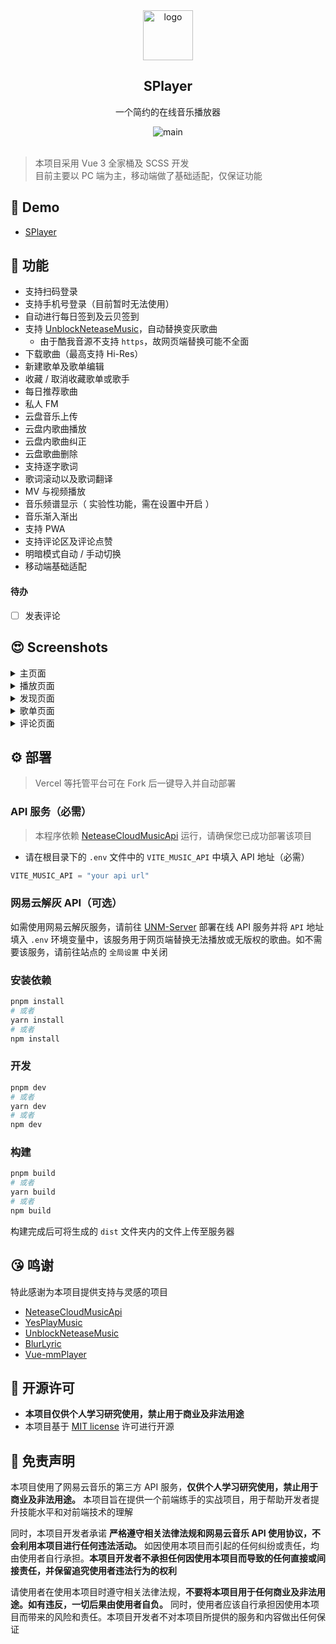 <div align="center">
<img alt="logo" height="80" src="./public/images/logo/favicon.png" />
<h2>SPlayer</h2>
<p>一个简约的在线音乐播放器</p>
<img alt="main" src="./screenshots/main.png" />
</div>
<br />

> 本项目采用 Vue 3 全家桶及 SCSS 开发  
> 目前主要以 PC 端为主，移动端做了基础适配，仅保证功能

## 👀 Demo

- [SPlayer](https://music.kong.pub/)

## 🎉 功能

- 支持扫码登录
- 支持手机号登录（目前暂时无法使用）
- 自动进行每日签到及云贝签到
- 支持 [UnblockNeteaseMusic](https://github.com/UnblockNeteaseMusic/server)，自动替换变灰歌曲
  - 由于酷我音源不支持 `https`，故网页端替换可能不全面
- 下载歌曲（最高支持 Hi-Res）
- 新建歌单及歌单编辑
- 收藏 / 取消收藏歌单或歌手
- 每日推荐歌曲
- 私人 FM
- 云盘音乐上传
- 云盘内歌曲播放
- 云盘内歌曲纠正
- 云盘歌曲删除
- 支持逐字歌词
- 歌词滚动以及歌词翻译
- MV 与视频播放
- 音乐频谱显示（ 实验性功能，需在设置中开启 ）
- 音乐渐入渐出
- 支持 PWA
- 支持评论区及评论点赞
- 明暗模式自动 / 手动切换
- 移动端基础适配

#### 待办

- [ ] 发表评论

## 😍 Screenshots

<details>
<summary>主页面</summary>

![主页面](/screenshots/SPlayer%20-%20%E4%B8%BB%E9%A1%B5%E9%9D%A2.png)
</details>

<details>
<summary>播放页面</summary>

![播放页面](/screenshots/SPlayer%20-%20%E6%92%AD%E6%94%BE%E9%A1%B5%E9%9D%A2.png)
</details>

<details>
<summary>发现页面</summary>

![发现页面](/screenshots/SPlayer%20-%20%E5%8F%91%E7%8E%B0%E9%A1%B5%E9%9D%A2.png)
</details>

<details>
<summary>歌单页面</summary>

![歌单页面](/screenshots/SPlayer%20-%20%E6%AD%8C%E5%8D%95%E9%A1%B5%E9%9D%A2.png)
</details>

<details>
<summary>评论页面</summary>

![评论页面](/screenshots/SPlayer%20-%20%E8%AF%84%E8%AE%BA%E9%A1%B5%E9%9D%A2.png)
</details>

## ⚙️ 部署

> Vercel 等托管平台可在 Fork 后一键导入并自动部署

### API 服务（必需）

> 本程序依赖 [NeteaseCloudMusicApi](https://github.com/Binaryify/NeteaseCloudMusicApi) 运行，请确保您已成功部署该项目

- 请在根目录下的 `.env` 文件中的 `VITE_MUSIC_API` 中填入 API 地址（必需）

```js
VITE_MUSIC_API = "your api url"
```

### 网易云解灰 API（可选）

如需使用网易云解灰服务，请前往 [UNM-Server](https://github.com/Waynenet/UNM-Server) 部署在线 API 服务并将 `API` 地址填入 `.env` 环境变量中，该服务用于网页端替换无法播放或无版权的歌曲。如不需要该服务，请前往站点的 `全局设置` 中关闭

### 安装依赖

```bash
pnpm install
# 或者
yarn install
# 或者
npm install
```

### 开发

```bash
pnpm dev
# 或者
yarn dev
# 或者
npm dev
```

### 构建

```bash
pnpm build
# 或者
yarn build
# 或者
npm build
```

构建完成后可将生成的 `dist` 文件夹内的文件上传至服务器

## 😘 鸣谢

特此感谢为本项目提供支持与灵感的项目

- [NeteaseCloudMusicApi](https://github.com/Binaryify/NeteaseCloudMusicApi)
- [YesPlayMusic](https://github.com/qier222/YesPlayMusic)
- [UnblockNeteaseMusic](https://github.com/UnblockNeteaseMusic/server)
- [BlurLyric](https://github.com/Project-And-Factory/BlurLyric)
- [Vue-mmPlayer](https://github.com/maomao1996/Vue-mmPlayer)

## 📜 开源许可
- **本项目仅供个人学习研究使用，禁止用于商业及非法用途**
- 本项目基于 [MIT license](https://opensource.org/license/mit/) 许可进行开源

## 📢 免责声明

本项目使用了网易云音乐的第三方 API 服务，**仅供个人学习研究使用，禁止用于商业及非法用途。** 本项目旨在提供一个前端练手的实战项目，用于帮助开发者提升技能水平和对前端技术的理解

同时，本项目开发者承诺 **严格遵守相关法律法规和网易云音乐 API 使用协议，不会利用本项目进行任何违法活动。** 如因使用本项目而引起的任何纠纷或责任，均由使用者自行承担。**本项目开发者不承担任何因使用本项目而导致的任何直接或间接责任，并保留追究使用者违法行为的权利**

请使用者在使用本项目时遵守相关法律法规，**不要将本项目用于任何商业及非法用途。如有违反，一切后果由使用者自负。** 同时，使用者应该自行承担因使用本项目而带来的风险和责任。本项目开发者不对本项目所提供的服务和内容做出任何保证